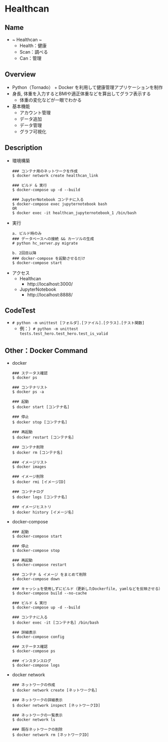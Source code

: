 # Healthcan
## Name
- ~ Healthcan ~
  - Health：健康
  - Scan：調べる
  - Can：管理

## Overview
- Python（Tornado） + Docker を利用して健康管理アプリケーションを制作
- 身長, 体重を入力するとBMIや適正体重などを算出してグラフ表示する
  - 体重の変化などが一眼でわかる
- 基本機能
  - アカウント管理
  - データ追加
  - データ管理
  - グラフ可視化

## Description
- 環境構築
  ```
  ### コンテナ用のネットワークを作成
  $ docker network create healthcan_link

  ### ビルド & 実行
  $ docker-compose up -d --build

  ### JupyterNotebook コンテナに入る
  $ docker-compose exec jupyternotebook bash
  OR
  $ docker exec -it healthcan_jupyternotebook_1 /bin/bash
  ```
- 実行
  ```
  a. ビルド時のみ
  ### データベースへの接続 && カーソルの生成
  # python hc_server.py migrate

  b. 2回目以降
  ### docker-compose を起動させるだけ
  $ docker-compose start
  ```
- アクセス
  - Healthcan
    - http://localhost:3000/
  - JupyterNotebook  
    - http://localhost:8888/

## CodeTest
- `# python -m unittest [フォルダ].[ファイル].[クラス].[テスト関数]`
  - 例：）`# python -m unittest tests.test_hero.test_hero.test_is_valid`

## Other：Docker Command
- docker
  ```
  ### ステータス確認
  $ docker ps
  
  ### コンテナリスト
  $ docker ps -a
  
  ### 起動
  $ docker start [コンテナ名]
  
  ### 停止
  $ docker stop [コンテナ名]
  
  ### 再起動
  $ docker restart [コンテナ名]
  
  ### コンテナ削除
  $ docker rm [コンテナ名]
  
  ### イメージリスト
  $ docker images
  
  ### イメージ削除
  $ docker rmi [イメージID]
  
  ### コンテナログ
  $ docker logs [コンテナ名]

  ### イメージヒストリ
  $ docker history [イメージ名]
  ```
 - docker-compose
   ```
   ### 起動
   $ docker-compose start
   
   ### 停止
   $ docker-compose stop
   
   ### 再起動
   $ docker-compose restart
   
   ### コンテナ & イメージ をまとめて削除
   $ docker-compose down
   
   ### キャッシュを使用しずにビルド（更新したDockerfile, yamlなどを反映させる）
   $ docker-compose build --no-cache

   ### ビルド & 実行
   $ docker-compose up -d --build

   ### コンテナに入る
   $ docker exec -it [コンテナ名] /bin/bash
   
   ### 詳細表示
   $ docker-compose config
    
   ### ステータス確認
   $ docker-compose ps 

   ### インスタンスログ
   $ docker-compose logs
   ```
- docker network
  ```
  ### ネットワークの作成
  $ docker network create [ネットワーク名]
  
  ### ネットワークの詳細表示
  $ docker network inspect [ネットワークID]    
  
  ### ネットワークの一覧表示
  $ docker network ls
  
  ### 既存ネットワークの削除
  $ docker network rm [ネットワークID]
  ```
